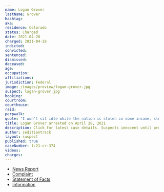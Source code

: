 ```yaml
---
name: Logan Grover
lastName: Grover
hashtag:
aka:
residence: Colorado
status: Charged
date: 2021-04-28
charged: 2021-04-28
indicted:
convicted: 
sentenced:
dismissed: 
deceased:
age:
occupation:
affiliations:
jurisdiction: Federal
image: /images/preview/logan-grover.jpg
suspect: logan-grover.jpg
booking:
courtroom:
courthouse:
raid:
perpwalk:
quote: "I won't sit idle while the nation is stolen in some insane, slow motion, treasonous insurrection."
title: Logan Grover arrested on April 28, 2021
description: Click for latest case details. Suspects innocent until proven guilty.
author: seditiontrack
layout: suspect
published: true
caseNumber: 1:21-cr-374
videos:
charges:
---
```

- [News Report](https://www.fortmorgantimes.com/2021/04/28/logan-grover-colorado-capitol-riot-charged/)
- [Complaint](https://www.justice.gov/usao-dc/case-multi-defendant/file/1390406/download)
- [Statement of Facts](https://www.justice.gov/usao-dc/case-multi-defendant/file/1390411/download)
- [Information](https://www.justice.gov/usao-dc/case-multi-defendant/file/1409431/download)
